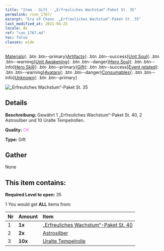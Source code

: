 ```yaml
---
title: "Item - Gift - „Erfreuliches Wachstum“-Paket St. 35"
permalink: /con_1767/
excerpt: "Era of Chaos  „Erfreuliches Wachstum“-Paket St. 35"
last_modified_at: 2021-04-25
locale: de
ref: "con_1767.md"
toc: false
classes: wide
---
```

 [Materials](/ItemsDE/){: .btn .btn--primary}[Artifacts](/ItemsDE/Artifacts/){: .btn .btn--success}[Unit Soul](/ItemsDE/UnitSoul/){: .btn .btn--warning}[Unit Awakening](/ItemsDE/UnitAwakening/){: .btn .btn--danger}[Hero Soul](/ItemsDE/HeroSoul/){: .btn .btn--info}[Hero Skill](/ItemsDE/HeroSkill/){: .btn .btn--primary}[Gift](/ItemsDE/Gift/){: .btn .btn--success}[Event related](/ItemsDE/Events/){: .btn .btn--warning}[Avatars](/ItemsDE/Avatars/){: .btn .btn--danger}[Consumables](/ItemsDE/Consumables/){: .btn .btn--info}[Unknown](/ItemsDE/Unknown/){: .btn .btn--primary}

 ![„Erfreuliches Wachstum“-Paket St. 35](/images/t/i_907219.png)

## Details
 **Beschreibung:** Gewährt 1 „Erfreuliches Wachstum“-Paket St. 40, 2 Astrosilber und 10 Uralte Tempelrollen.

 **Quality:** <span style="color: #DA70D6">OK</span>

 **Type:** Gift

## Gather

  None

## This item contains:

 **Required Level to open:** 35

 1 You would get **ALL** items  from:

  | Nr | Amount |     Item    |
  |:---|:-------|:------------|
  | 1 |  **1x** | [„Erfreuliches Wachstum“-Paket St. 40](/ItemsDE/con_1768/) |  | 
  | 2 |  **2x** | [Astrosilber](/ItemsDE/con_969/) |  | 
  | 3 |  **10x** | [Uralte Tempelrolle](/ItemsDE/con_697/) |  | 
